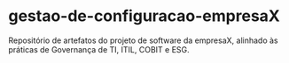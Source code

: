 # gestao-de-configuracao-empresaX
Repositório de artefatos do projeto de software da empresaX, alinhado às práticas de Governança de TI, ITIL, COBIT e ESG.
